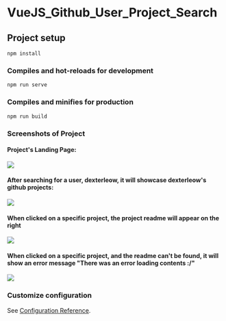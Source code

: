 # VueJS_Github_User_Project_Search

## Project setup
```
npm install
```

### Compiles and hot-reloads for development
```
npm run serve
```

### Compiles and minifies for production
```
npm run build
```
<!-- ### Run your tests
```
npm run test
```

### Lints and fixes files
```
npm run lint
``` -->

### Screenshots of Project

#### Project's Landing Page:

![](./github-search/src/assets/github_user_landing_page.png)

#### After searching for a user, dexterleow, it will showcase dexterleow's github projects:

![](./github-search/src/assets/github_user_search_query.png)

#### When clicked on a specific project, the project readme will appear on the right

![](./github-search/src/assets/github_user_search_readme_valid.png)

#### When clicked on a specific project, and the readme can't be found, it will show an error message "There was an error loading contents :/"

![](./github-search/src/assets/github_user_search_readme_error.png)

### Customize configuration
See [Configuration Reference](https://cli.vuejs.org/config/).

